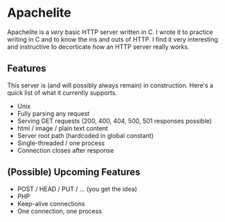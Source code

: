 # Apachelite
Apachelite is a *very* basic HTTP server written in C. I wrote it to
practice writing in C and to know the ins and outs of HTTP. I find it
very interesting and instructive to decorticate how an HTTP server
really works.

## Features
This server is (and will possibly always remain) in
construction. Here's a quick list of what it currently supports.

+ Unix
+ Fully parsing any request
+ Serving GET requests (200, 400, 404, 500, 501 responses possible)
+ html / image / plain text content
+ Server root path (hardcoded in global constant)
+ Single-threaded / one process
+ Connection closes after response

## (Possible) Upcoming Features
+ POST / HEAD / PUT / ... (you get the idea)
+ PHP
+ Keep-alive connections
+ One connection, one process
